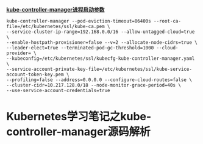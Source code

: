 




**[kube-controller-manager进程启动参数](https://kubernetes.io/zh/docs/reference/command-line-tools-reference/kube-controller-manager/)**
```shell script
kube-controller-manager --pod-eviction-timeout=86400s --root-ca-file=/etc/kubernetes/ssl/kube-ca.pem \
--service-cluster-ip-range=192.168.0.0/16 --allow-untagged-cloud=true \
--enable-hostpath-provisioner=false --v=2 --allocate-node-cidrs=true \
--leader-elect=true --terminated-pod-gc-threshold=1000 --cloud-provider= \
--kubeconfig=/etc/kubernetes/ssl/kubecfg-kube-controller-manager.yaml \
--service-account-private-key-file=/etc/kubernetes/ssl/kube-service-account-token-key.pem \
--profiling=false --address=0.0.0.0 --configure-cloud-routes=false \
--cluster-cidr=10.217.128.0/18 --node-monitor-grace-period=40s \
--use-service-account-credentials=true
```




# Kubernetes学习笔记之kube-controller-manager源码解析



